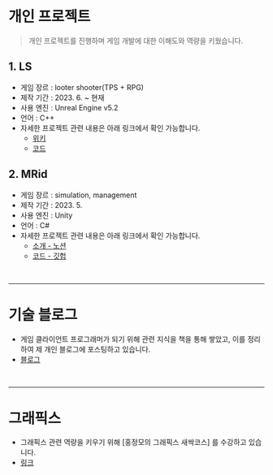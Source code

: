 
# 개인 프로젝트
> 개인 프로젝트를 진행하며 게임 개발에 대한 이해도와 역량을 키웠습니다.

## 1. LS
- 게임 장르 : looter shooter(TPS + RPG)  
- 제작 기간 : 2023. 6. ~ 현재
- 사용 엔진 : Unreal Engine v5.2 
- 언어 : C++  
- 자세한 프로젝트 관련 내용은 아래 링크에서 확인 가능합니다.
  - [위키](https://github.com/chocobubble/LooterShooter/wiki)
  - [코드](https://github.com/chocobubble/LooterShooter)

## 2. MRid
- 게임 장르 : simulation, management  
- 제작 기간 : 2023. 5.
- 사용 엔진 : Unity
- 언어 : C#
- 자세한 프로젝트 관련 내용은 아래 링크에서 확인 가능합니다.  
  - [소개 - 노션](https://www.notion.so/MRid-12b24ec49c8b49c6ba6b304f169e12c4?pvs=4)
  - [코드 - 깃헙](https://github.com/chocobubble/MRid-Demo)

<br>  

---

# 기술 블로그
- 게임 클라이언트 프로그래머가 되기 위해 관련 지식을 책을 통해 쌓았고, 이를 정리하여 제 개인 블로그에 포스팅하고 있습니다.
- [블로그](https://chocobubble.github.io/)

<br>  

---

# 그래픽스
- 그래픽스 관련 역량을 키우기 위해 [홍정모의 그래픽스 새싹코스] 를 수강하고 있습니다.
- [링크](https://honglab.co.kr/)
